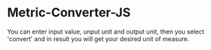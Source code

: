 # Metric-Converter-JS
You can enter input value, unput unit and output unit, then you select 'convert' and in result you will get your desired unit of measure.
